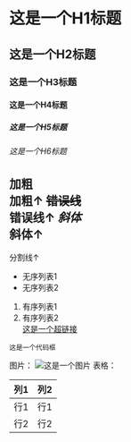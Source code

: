 # 这是一个H1标题   
## 这是一个H2标题
### 这是一个H3标题
#### 这是一个H4标题
##### 这是一个H5标题
###### 这是一个H6标题
**加粗**   
加粗↑
~~错误线~~   
错误线↑
 _斜体_    
 斜体↑   
 ------------   
分割线↑   
- 无序列表1
- 无序列表2   
1. 有序列表1
2. 有序列表2    
[这是一个超链接](https://www.luogu.com.cn/blog/kuqilin/post-test)   
```
这是一个代码框
```   
图片：
![这是一个图片](https://cdn.luogu.com.cn/upload/image_hosting/8xuafeg2.png)
表格：   

| 列1 | 列2 |
| :----------: | :----------: |
| 行1 | 行1 |
| 行2 | 行2 |
